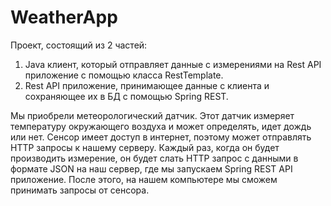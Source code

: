 # WeatherApp

Проект, состоящий из 2 частей:
1) Java клиент, который отправляет данные с измерениями на Rest API приложение с помощью класса RestTemplate.
2) Rest API приложение, принимающее данные с клиента и сохраняющее их в БД с помощью Spring REST.

Мы приобрели метеорологический датчик. Этот датчик измеряет температуру окружающего воздуха и может определять, идет дождь или нет. Сенсор имеет доступ в интернет, поэтому может отправлять HTTP запросы к нашему серверу. Каждый раз, когда он будет производить измерение, он будет слать HTTP запрос с данными в формате JSON на наш сервер, где мы запускаем Spring REST API приложение. После этого, на нашем компьютере мы сможем принимать запросы от сенсора.
